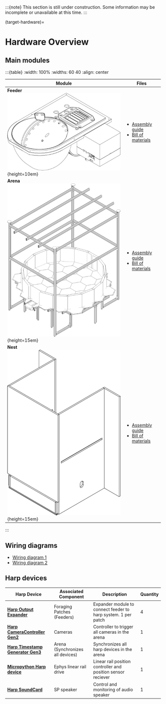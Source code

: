 :::{note}
This section is still under construction. Some information may be incomplete or unavailable at this time.
:::

(target-hardware)=
# Hardware Overview
## Main modules
:::{table}
:width: 100%
:widths: 60 40
:align: center

| Module | Files |
| --- | --- |
| **Feeder** <br>![feeder](../_static/images/hardware-overview-feeder.png){height=10em} | <ul><li>[Assembly guide](https://www.google.com)</li><li>[Bill of materials](https://www.google.com)</li></ul> |
| **Arena** <br>![arena](../_static/images/hardware-overview-arena.png){height=15em} | <ul><li>[Assembly guide](https://www.google.com)</li><li>[Bill of materials](https://www.google.com)</li></ul> |
| **Nest** <br>![nest](../_static/images/hardware-overview-nest.png){height=15em} | <ul><li>[Assembly guide](https://www.google.com)</li><li>[Bill of materials](https://www.google.com)</li></ul> |
:::

## Wiring diagrams
- [Wiring diagram 1](https://www.google.com)
- [Wiring diagram 2](https://www.google.com)

## Harp devices
| Harp Device                       | Associated Component            | Description                                                   | Quantity | 
|-----------------------------------|---------------------------------|---------------------------------------------------------------|----------|
| [**Harp Output Expander**](harp-tech:api/Harp.OutputExpander.html)                  |  Foraging Patches (Feeders)      | Expander module to connect feeder to harp system. 1 per patch | 4        |
| [**Harp CameraController Gen2**](harp-tech:api/Harp.CameraControllerGen2.html)    | Cameras                         | Controller to trigger all cameras in the arena                | 1        |
| [**Harp Timestamp Generator Gen3**](harp-tech:api/Harp.TimestampGeneratorGen3.html) | Arena (Synchronizes all devices)| Synchronizes all harp devices in the arena                    | 1        |
| [**Micropython Harp device**](https://github.com/SainsburyWellcomeCentre/microharp)       | Ephys linear rail drive         | Linear rail position controller and position sensor reciever  | 1        | 
| [**Harp SoundCard**](harp-tech:api/Harp.SoundCard.html)                  | SP speaker                      | Control and monitoring of audio speaker                     | 1        | 

<!--
:::{toctree}
:maxdepth: 1
:hidden:
hardware/feeder

::::{grid} 1 3 3 3 
:::{grid-item-card} Feeder
:img-top: ../_static/images/hardware-overview-feeder.png
:link: target-feeder
:link-type: ref
:img-bottom: ../_static/images/hardware-overview-feeder.png
:::

:::{grid-item-card} Arena
:img-bottom: ../_static/images/hardware-overview-arena.png
:::

:::{grid-item-card} Nest
:img-bottom: ../_static/images/hardware-overview-nest.png
:::
::::
-->